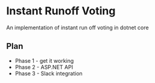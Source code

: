 # Instant Runoff Voting
An implementation of instant run off voting in dotnet core

## Plan
- Phase 1 - get it working
- Phase 2 - ASP.NET API
- Phase 3 - Slack integration

